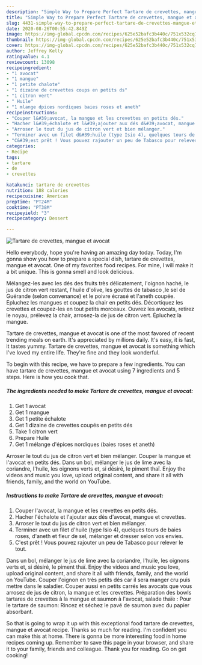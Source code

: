 ```yaml
---
description: "Simple Way to Prepare Perfect Tartare de crevettes, mangue et avocat"
title: "Simple Way to Prepare Perfect Tartare de crevettes, mangue et avocat"
slug: 4431-simple-way-to-prepare-perfect-tartare-de-crevettes-mangue-et-avocat
date: 2020-08-26T00:55:42.849Z
image: https://img-global.cpcdn.com/recipes/625e52bafc3b440c/751x532cq70/tartare-de-crevettes-mangue-et-avocat-photo-principale-de-la-recette.jpg
thumbnail: https://img-global.cpcdn.com/recipes/625e52bafc3b440c/751x532cq70/tartare-de-crevettes-mangue-et-avocat-photo-principale-de-la-recette.jpg
cover: https://img-global.cpcdn.com/recipes/625e52bafc3b440c/751x532cq70/tartare-de-crevettes-mangue-et-avocat-photo-principale-de-la-recette.jpg
author: Jeffrey Kelly
ratingvalue: 4.1
reviewcount: 13098
recipeingredient:
- "1 avocat"
- "1 mangue"
- "1 petite chalote"
- "1 dizaine de crevettes coups en petits ds"
- "1 citron vert"
- " Huile"
- "1 mlange dpices nordiques baies roses et aneth"
recipeinstructions:
- "Couper l&#39;avocat, la mangue et les crevettes en petits dés."
- "Hacher l&#39;échalote et l&#39;ajouter aux dés d&#39;avocat, mangue et crevettes."
- "Arroser le tout du jus de citron vert et bien mélanger."
- "Terminer avec un filet d&#39;huile (type Isio 4), quelques tours de baies roses, d&#39;aneth et fleur de sel, mélanger et dresser selon vos envies."
- "C&#39;est prêt ! Vous pouvez rajouter un peu de Tabasco pour relever le tout."
categories:
- Recipe
tags:
- tartare
- de
- crevettes

katakunci: tartare de crevettes 
nutrition: 188 calories
recipecuisine: American
preptime: "PT24M"
cooktime: "PT38M"
recipeyield: "3"
recipecategory: Dessert

---
```



![Tartare de crevettes, mangue et avocat](https://img-global.cpcdn.com/recipes/625e52bafc3b440c/751x532cq70/tartare-de-crevettes-mangue-et-avocat-photo-principale-de-la-recette.jpg)

Hello everybody, hope you're having an amazing day today. Today, I'm gonna show you how to prepare a special dish, tartare de crevettes, mangue et avocat. One of my favorites food recipes. For mine, I will make it a bit unique. This is gonna smell and look delicious.

Mélangez-les avec les dés des fruits très délicatement, l&#39;oignon haché, le jus de citron vert restant, l&#39;huile d&#39;olive, les gouttes de tabasco ,le sel de Guérande (selon convenance) et le poivre écrasé et l&#39;aneth coupée. Epluchez les mangues et coupez la chair en petits dés. Décortiquez les crevettes et coupez-les en tout petits morceaux. Ouvrez les avocats, retirez le noyau, prélevez la chair, arrosez-la de jus de citron vert. Épluchez la mangue.

Tartare de crevettes, mangue et avocat is one of the most favored of recent trending meals on earth. It's appreciated by millions daily. It's easy, it is fast, it tastes yummy. Tartare de crevettes, mangue et avocat is something which I've loved my entire life. They're fine and they look wonderful.


To begin with this recipe, we have to prepare a few ingredients. You can have tartare de crevettes, mangue et avocat using 7 ingredients and 5 steps. Here is how you cook that.

<!--inarticleads1-->

##### The ingredients needed to make Tartare de crevettes, mangue et avocat:

1. Get 1 avocat
1. Get 1 mangue
1. Get 1 petite échalote
1. Get 1 dizaine de crevettes coupés en petits dés
1. Take 1 citron vert
1. Prepare  Huile
1. Get 1 mélange d&#39;épices nordiques (baies roses et aneth)


Arroser le tout du jus de citron vert et bien mélanger. Couper la mangue et l&#39;avocat en petits dés. Dans un bol, mélanger le jus de lime avec la coriandre, l&#39;huile, les oignons verts et, si désiré, le piment thaï. Enjoy the videos and music you love, upload original content, and share it all with friends, family, and the world on YouTube. 

<!--inarticleads2-->

##### Instructions to make Tartare de crevettes, mangue et avocat:

1. Couper l&#39;avocat, la mangue et les crevettes en petits dés.
1. Hacher l&#39;échalote et l&#39;ajouter aux dés d&#39;avocat, mangue et crevettes.
1. Arroser le tout du jus de citron vert et bien mélanger.
1. Terminer avec un filet d&#39;huile (type Isio 4), quelques tours de baies roses, d&#39;aneth et fleur de sel, mélanger et dresser selon vos envies.
1. C&#39;est prêt ! Vous pouvez rajouter un peu de Tabasco pour relever le tout.


Dans un bol, mélanger le jus de lime avec la coriandre, l&#39;huile, les oignons verts et, si désiré, le piment thaï. Enjoy the videos and music you love, upload original content, and share it all with friends, family, and the world on YouTube. Couper l&#39;oignon en très petits dés car il sera manger cru puis mettre dans le saladier. Couper aussi en petits carrés les avocats que vous arrosez de jus de citron, la mangue et les crevettes. Préparation des bowls tartares de crevettes à la mangue et saumon à l&#39;avocat, salade thaïe : Pour le tartare de saumon: Rincez et séchez le pavé de saumon avec du papier absorbant. 

So that is going to wrap it up with this exceptional food tartare de crevettes, mangue et avocat recipe. Thanks so much for reading. I'm confident you can make this at home. There is gonna be more interesting food in home recipes coming up. Remember to save this page in your browser, and share it to your family, friends and colleague. Thank you for reading. Go on get cooking!
